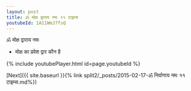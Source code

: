 ```yaml
---
layout: post
title: ॐ मोक्ष द्वाराय नमः ११ टाइम्स
youtubeId: 1A11WmJ7fsQ
---
```

 
 
 ॐ मोक्ष द्वाराय नमः  
 
 -  मोक्ष का प्रवेश द्वार कौन है 
 
  
 
  
 
 
 
 
 
 


{% include youtubePlayer.html id=page.youtubeId %}
 
[Next]({{ site.baseurl }}{% link  split2/_posts/2015-02-17-ॐ निर्वाणाय नमः ११ टाइम्स.md%})
 
